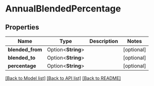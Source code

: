 # AnnualBlendedPercentage

## Properties

Name | Type | Description | Notes
------------ | ------------- | ------------- | -------------
**blended_from** | Option<**String**> |  | [optional]
**blended_to** | Option<**String**> |  | [optional]
**percentage** | Option<**String**> |  | [optional]

[[Back to Model list]](../README.md#documentation-for-models) [[Back to API list]](../README.md#documentation-for-api-endpoints) [[Back to README]](../README.md)


